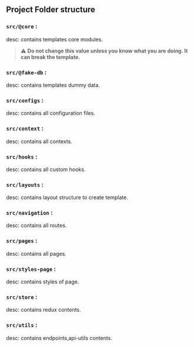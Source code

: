 ## Project Folder structure

### `src/@core` :

desc: contains templates core modules.

> :warning: **Do not change this value unless you know what you are doing. It can break the template.**

### `src/@fake-db` :

desc: contains templates dummy data.

### `src/configs` :

desc: contains all configuration files.

### `src/context` :

desc: contains all contexts.

### `src/hooks` :

desc: contains all custom hooks.

### `src/layouts` :

desc: contains layout structure to create template.

### `src/navigation` :

desc: contains all routes.

### `src/pages` :

desc: contains all pages.

### `src/styles-page` :

desc: contains styles of page.

### `src/store` :

desc: contains redux contents.

### `src/utils` :

desc: contains endpoints,api-utils contents.
